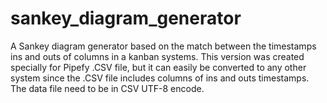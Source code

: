 # sankey_diagram_generator
A Sankey diagram generator based on the match between the timestamps ins and outs of columns in a kanban systems. This version was created specially for Pipefy .CSV file, but it can easily be converted to any other system since the .CSV file includes columns of ins and outs timestamps. 
The data file need to be in CSV UTF-8 encode.
